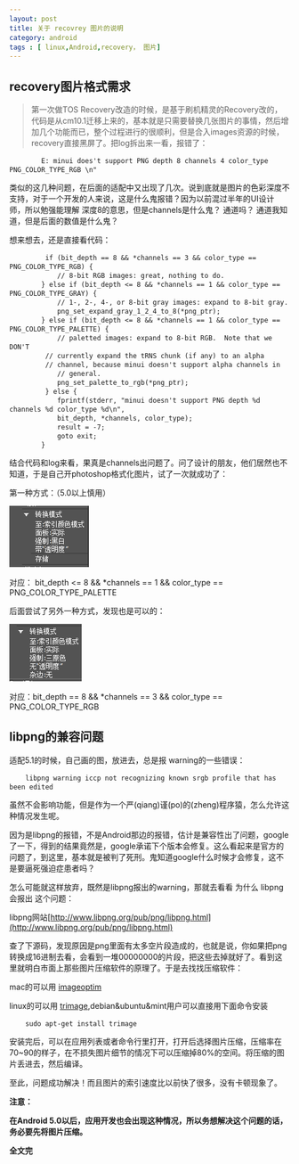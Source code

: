 ```yaml
---
layout: post
title: 关于 recovrey 图片的说明
category: android
tags : [ linux,Android,recovery， 图片]
---
```


recovery图片格式需求
-----

> 第一次做TOS Recovery改造的时候，是基于刷机精灵的Recovery改的，代码是从cm10.1迁移上来的，基本就是只需要替换几张图片的事情，然后增加几个功能而已，整个过程进行的很顺利，但是合入images资源的时候，recovery直接黑屏了。把log拆出来一看，报错了：

			E: minui does't support PNG depth 8 channels 4 color_type PNG_COLOR_TYPE_RGB \n"

类似的这几种问题，在后面的适配中又出现了几次。说到底就是图片的色彩深度不支持，对于一个开发的人来说，这是什么鬼报错？因为以前混过半年的UI设计师，所以勉强能理解 深度8的意思，但是channels是什么鬼？ 通道吗？ 通道我知道，但是后面的数值是什么鬼？

想来想去，还是直接看代码：

			 if (bit_depth == 8 && *channels == 3 && color_type == PNG_COLOR_TYPE_RGB) {
        		// 8-bit RGB images: great, nothing to do.
    		} else if (bit_depth <= 8 && *channels == 1 && color_type == PNG_COLOR_TYPE_GRAY) {
        		// 1-, 2-, 4-, or 8-bit gray images: expand to 8-bit gray.
        		png_set_expand_gray_1_2_4_to_8(*png_ptr);
    		} else if (bit_depth <= 8 && *channels == 1 && color_type == PNG_COLOR_TYPE_PALETTE) {
        		// paletted images: expand to 8-bit RGB.  Note that we DON'T
       		 // currently expand the tRNS chunk (if any) to an alpha
       		 // channel, because minui doesn't support alpha channels in
        		// general.
        		png_set_palette_to_rgb(*png_ptr);
   			 } else {
        		fprintf(stderr, "minui doesn't support PNG depth %d channels %d color_type %d\n",
                bit_depth, *channels, color_type);
        		result = -7;
        		goto exit;
    		}

结合代码和log来看，果真是channels出问题了。问了设计的朋友，他们居然也不知道，于是自己开photoshop格式化图片，试了一次就成功了：

第一种方式：（5.0以上慎用）

![第一种方式](/img/recovery_image1.png)

对应： bit_depth <= 8 && *channels == 1 && color_type == PNG_COLOR_TYPE_PALETTE

后面尝试了另外一种方式，发现也是可以的：

![第二种方式](/img/recovery_image2.png)

对应：bit_depth == 8 && *channels == 3 && color_type == PNG_COLOR_TYPE_RGB


libpng的兼容问题
----------

适配5.1的时候，自己画的图，放进去，总是报 warning的一些错误：

		libpng warning iccp not recognizing known srgb profile that has been edited

虽然不会影响功能，但是作为一个严(qiang)谨(po)的(zheng)程序猿，怎么允许这种情况发生呢。

因为是libpng的报错，不是Android那边的报错，估计是兼容性出了问题，google了一下，得到的结果竟然是，google承诺下个版本会修复。这么看起来是官方的问题了，到这里，基本就是被判了死刑。鬼知道google什么时候才会修复，这不是要逼死强迫症患者吗？

怎么可能就这样放弃，既然是libpng报出的warning，那就去看看 为什么 libpng会报出 这个问题：

libpng网站[http://www.libpng.org/pub/png/libpng.html](http://www.libpng.org/pub/png/libpng.html)

查了下源码，发现原因是png里面有太多空片段造成的，也就是说，你如果把png转换成16进制去看，会看到一堆00000000的片段，把这些去掉就好了。看到这里就明白市面上那些图片压缩软件的原理了。于是去找找压缩软件：

mac的可以用 [imageoptim](https://imageoptim.com/)

linux的可以用 [trimage](http://trimage.org/),debian&ubuntu&mint用户可以直接用下面命令安装

		sudo apt-get install trimage

安装完后，可以在应用列表或者命令行里打开，打开后选择图片压缩，压缩率在 70~90的样子，在不损失图片细节的情况下可以压缩掉80%的空间。将压缩的图片丢进去，然后编译。

至此，问题成功解决！而且图片的索引速度比以前快了很多，没有卡顿现象了。

__注意：__

__在Android 5.0以后，应用开发也会出现这种情况，所以务想解决这个问题的话，务必要先将图片压缩。__




__全文完__
